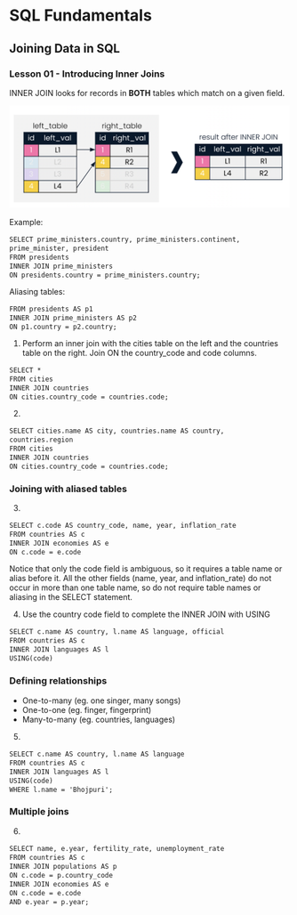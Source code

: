 # SQL Fundamentals

## Joining Data in SQL

### Lesson 01 - Introducing Inner Joins

INNER JOIN looks for records in **BOTH** tables which match on a given field.

![alt text](image.png)

Example:

```
SELECT prime_ministers.country, prime_ministers.continent, prime_minister, president
FROM presidents
INNER JOIN prime_ministers
ON presidents.country = prime_ministers.country;
```

Aliasing tables:

```
FROM presidents AS p1
INNER JOIN prime_ministers AS p2
ON p1.country = p2.country;
```

1) Perform an inner join with the cities table on the left and the countries table on the right. Join ON the country_code and code columns.

```
SELECT * 
FROM cities
INNER JOIN countries
ON cities.country_code = countries.code;
```

2) 

```
SELECT cities.name AS city, countries.name AS country, countries.region
FROM cities
INNER JOIN countries
ON cities.country_code = countries.code;
```

### Joining with aliased tables

3) 

```
SELECT c.code AS country_code, name, year, inflation_rate
FROM countries AS c
INNER JOIN economies AS e
ON c.code = e.code
```

Notice that only the code field is ambiguous, so it requires a table name or alias before it. All the other fields (name, year, and inflation_rate) do not occur in more than one table name, so do not require table names or aliasing in the SELECT statement.

4) Use the country code field to complete the INNER JOIN with USING

```
SELECT c.name AS country, l.name AS language, official
FROM countries AS c
INNER JOIN languages AS l
USING(code)
```

### Defining relationships

- One-to-many (eg. one singer, many songs)
- One-to-one (eg. finger, fingerprint)
- Many-to-many (eg. countries, languages)

5) 

```
SELECT c.name AS country, l.name AS language
FROM countries AS c
INNER JOIN languages AS l
USING(code)
WHERE l.name = 'Bhojpuri';
```

### Multiple joins

6) 

```
SELECT name, e.year, fertility_rate, unemployment_rate
FROM countries AS c
INNER JOIN populations AS p
ON c.code = p.country_code
INNER JOIN economies AS e
ON c.code = e.code
AND e.year = p.year;
```